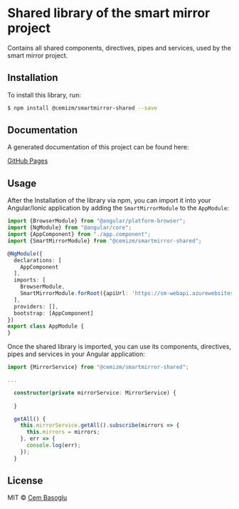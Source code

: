 # Shared library of the smart mirror project

Contains all shared components, directives, pipes and services, used by the smart mirror project.

## Installation

To install this library, run:

```bash
$ npm install @cemizm/smartmirror-shared --save
```

## Documentation

A generated documentation of this project can be found here:

[GitHub Pages](https://cemizm.github.io/smartmirror.shared/)

## Usage

After the Installation of the library via npm, you can import it into your Angular/Ionic application by adding the `SmartMirrorModule` to the `AppModule`:

```typescript
import {BrowserModule} from "@angular/platform-browser";
import {NgModule} from "@angular/core";
import {AppComponent} from "./app.component";
import {SmartMirrorModule} from "@cemizm/smartmirror-shared";

@NgModule({
  declarations: [
    AppComponent
  ],
  imports: [
    BrowserModule,
    SmartMirrorModule.forRoot({apiUrl: 'https://sm-webapi.azurewebsites.net/api'})
  ],
  providers: [],
  bootstrap: [AppComponent]
})
export class AppModule {
}

```

Once the shared library is imported, you can use its components, directives, pipes and services in your Angular application:

```typescript
import {MirrorService} from "@cemizm/smartmirror-shared";

... 

  constructor(private mirrorService: MirrorService) {
  
  }

  getAll() {
    this.mirrorService.getAll().subscribe(mirrors => {
      this.mirrors = mirrors;
    }, err => {
      console.log(err);
    });
  }
```

## License

MIT © [Cem Basoglu](mailto:cem.basoglu@web.de)
